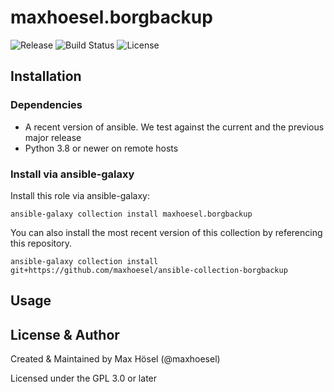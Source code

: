# maxhoesel.borgbackup

![Release](https://img.shields.io/github/v/release/maxhoesel/ansible-collection-borgbackup?style=flat-square)
![Build Status](https://img.shields.io/circleci/build/github/maxhoesel-ansible/ansible-collection-borgbackup/main?style=flat-square)
![License](https://img.shields.io/github/license/maxhoesel/ansible-collection-borgbackup?style=flat-square)

## Installation

### Dependencies

- A recent version of ansible. We test against the current and the previous major release
- Python 3.8 or newer on remote hosts

### Install via ansible-galaxy

Install this role via ansible-galaxy:

`ansible-galaxy collection install maxhoesel.borgbackup`

You can also install the most recent version of this collection by referencing this repository.

`ansible-galaxy collection install git+https://github.com/maxhoesel/ansible-collection-borgbackup`

## Usage

## License & Author

Created & Maintained by Max Hösel (@maxhoesel)

Licensed under the GPL 3.0 or later
